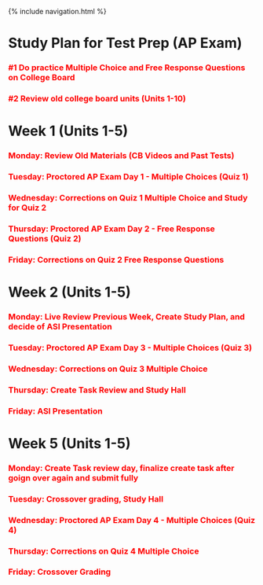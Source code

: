 {% include navigation.html %}

# Study Plan for Test Prep (AP Exam)

### <span style="color: red"> #1 Do practice Multiple Choice and Free Response Questions on College Board </span>
### <span style="color: red"> #2 Review old college board units (Units 1-10) </span>


# Week 1 (Units 1-5)

### <span style="color: red"> Monday: Review Old Materials (CB Videos and Past Tests) </span>

### <span style="color: red"> Tuesday: Proctored AP Exam Day 1 - Multiple Choices (Quiz 1) </span>

### <span style="color: red"> Wednesday: Corrections on Quiz 1 Multiple Choice and Study for Quiz 2 </span>

### <span style="color: red"> Thursday: Proctored AP Exam Day 2 - Free Response Questions (Quiz 2) </span>

### <span style="color: red"> Friday: Corrections on Quiz 2 Free Response Questions </span>

# Week 2 (Units 1-5)

### <span style="color: red"> Monday: Live Review Previous Week, Create Study Plan, and decide of ASI Presentation</span>

### <span style="color: red"> Tuesday: Proctored AP Exam Day 3 - Multiple Choices (Quiz 3) </span>

### <span style="color: red"> Wednesday: Corrections on Quiz 3 Multiple Choice </span>

### <span style="color: red"> Thursday: Create Task Review and Study Hall </span>

### <span style="color: red"> Friday: ASI Presentation </span>

# Week 5 (Units 1-5)

### <span style="color: red"> Monday: Create Task review day, finalize create task after goign over again and submit fully </span>

### <span style="color: red"> Tuesday: Crossover grading, Study Hall </span>

### <span style="color: red"> Wednesday: Proctored AP Exam Day 4 - Multiple Choices (Quiz 4) </span>

### <span style="color: red"> Thursday: Corrections on Quiz 4 Multiple Choice </span>

### <span style="color: red"> Friday: Crossover Grading </span>

